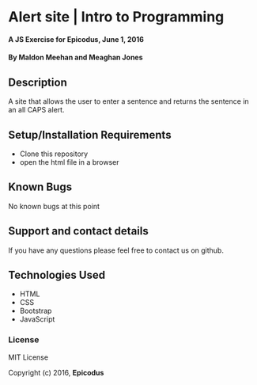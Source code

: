# Alert site | Intro to Programming

#### A JS Exercise for Epicodus, June 1, 2016

#### By **Maldon Meehan and Meaghan Jones**

## Description
A site that allows the user to enter a sentence and returns the sentence in an all CAPS alert.

## Setup/Installation Requirements

* Clone this repository
* open the html file in a browser

## Known Bugs

No known bugs at this point

## Support and contact details

If you have any questions please feel free to contact us on github.

## Technologies Used

* HTML
* CSS
* Bootstrap
* JavaScript

### License

MIT License

Copyright (c) 2016, **Epicodus**
